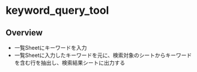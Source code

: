 # keyword_query_tool

## Overview
- 一覧Sheetにキーワードを入力
[](https://imgur.com/a/xxgh9WM)
- 一覧Sheetに入力したキーワードを元に、検索対象のシートからキーワードを含む行を抽出し、検索結果シートに出力する
[](https://imgur.com/a/xxgh9WM)
